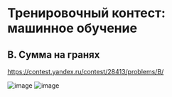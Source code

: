 # Тренировочный контест: машинное обучение
## B. Сумма на гранях
https://contest.yandex.ru/contest/28413/problems/B/


![image](https://user-images.githubusercontent.com/111676263/185779334-eaefe7dd-9744-40eb-b0f0-abac8063b6e6.png)
![image](https://user-images.githubusercontent.com/111676263/185779341-44a17673-ad56-4a09-83af-13c5c22fc5d6.png)
